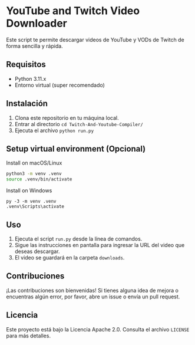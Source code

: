 # YouTube and Twitch Video Downloader

Este script te permite descargar videos de YouTube y VODs de Twitch de forma sencilla y rápida.

## Requisitos

- Python 3.11.x
- Entorno virtual (super recomendado)

## Instalación

1. Clona este repositorio en tu máquina local.
2. Entrar al directorio  `cd Twitch-And-Youtube-Compiler/`
3. Ejecuta el archivo `python run.py`

## Setup virtual environment (Opcional)

Install on macOS/Linux

```bash
python3 -m venv .venv
source .venv/bin/activate
```

Install on Windows

```shell
py -3 -m venv .venv
.venv\Scripts\activate
```

## Uso

1. Ejecuta el script `run.py` desde la línea de comandos.
2. Sigue las instrucciones en pantalla para ingresar la URL del video que deseas descargar.
3. El video se guardará en la carpeta `downloads`.

## Contribuciones

¡Las contribuciones son bienvenidas! Si tienes alguna idea de mejora o encuentras algún error, por favor, abre un issue o envía un pull request.

## Licencia

Este proyecto está bajo la Licencia Apache 2.0. Consulta el archivo `LICENSE` para más detalles.
